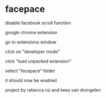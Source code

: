 # facepace
disable facebook scroll function

google chrome extension

go to extensions window

click on "developer mode"

click "load unpacked extension"

select "facepace" folder

it should now be enabled

project by rebecca rui and kees van drongelen